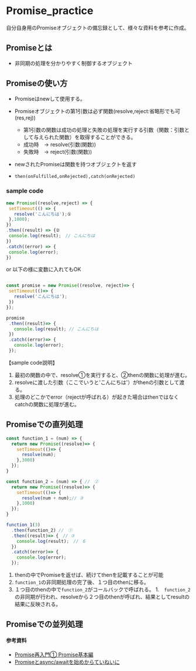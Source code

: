 # Promise_practice
自分自身用のPromiseオブジェクトの備忘録として、様々な資料を参考に作成。

## Promiseとは
- 非同期の処理を分かりやすく制御するオブジェクト

## Promiseの使い方
- Promiseはnewして使用する。
- Promiseオブジェクトの第1引数は必ず関数(resolve,reject:省略形でも可(res,rej))
  - 第1引数の関数は成功の処理と失敗の処理を実行する引数（関数：引数として与えられた関数）を取得することができる。
  - 成功時　-> resolve(引数(関数))
  - 失敗時　-> reject(引数(関数))
  
- newされたPromiseは関数を持つオブジェクトを返す
 - `then(onFulfilled,onRejected),catch(onRejected)`
 
 ### sample code
 ```js
 new Promise((resolve,reject) => {
  setTimeout(() => {
    resolve('こんにちは');①
  },1000);
 })
 .then((result) => {②
  console.log(result);　// こんにちは
 })
 .catch((error) => {
  console.log(error);
 })
 ```
 or 以下の様に変数に入れてもOK
 ```js
 
 const promise = new Promise((resolve, reject)=> {
  setTimeout(()=> {
    resolve('こんにちは');
  })
 });
 
 promise
  .then((result)=> {
    console.log(result); // こんにちは
  })
  .catch((error)=> {
    console.log(error);
  });
 
 ```
 【sample code説明】
 1. 最初の関数の中で、resolve①を実行すると、②thenの関数に処理が進む。
 1. resolveに渡した引数（ここでいうと'こんにちは'）がthenの引数として渡る。
 1. 処理のどこかでerror（rejectが呼ばれる）が起きた場合はthenではなくcatchの関数に処理が進む。

## Promiseでの直列処理

```js 
const function_1 = (num) => {
  return new Promise((resolve)=> {
    setTimeout(()=> {
      resolve(num);
    },3000)
  });
}

const function_2 = (num) => { //　②
  return new Promise((resolve)=> {
    setTimeout(()=> {
      resolve(num + num);// ③
    },1000)
  });
}

function_1(3)
  .then(function_2) //　①
  .then((result)=> {　// ③
    console.log(result);　//　6
  })
  .catch((error)=> {
    console.log(error);
  });
```
1. thenの中でPromiseを返せば、続けてthenを記載することが可能
1. `function_1`の非同期処理の完了後、１つ目のthenに移る。
1. １つ目のthenの中で`function_2`がコールバックで呼ばれる。
1.　`function_2`の非同期が行われ、resolveから２つ目のthenが呼ばれ、結果としてresultの結果に反映される。

## Promiseでの並列処理








#### 参考資料
- [Promise再入門① Promise基本編](https://qiita.com/gcfuji/items/1dfe4265c36bea903ab3)
- [Promiseとasync/awaitを始めからていねいに](https://qiita.com/nabepon/items/1be1e83b0d17ee4f42a9)
